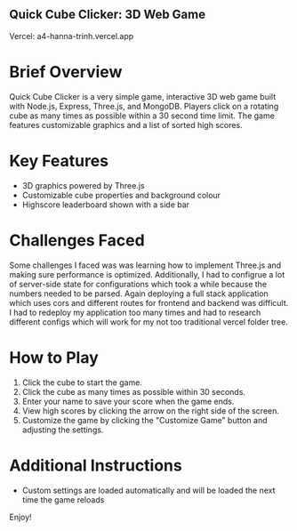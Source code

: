 ## Quick Cube Clicker: 3D Web Game

Vercel: a4-hanna-trinh.vercel.app

# Brief Overview
Quick Cube Clicker is a very simple game, interactive 3D web game built with Node.js, Express, Three.js, and MongoDB. Players click on a rotating cube as many times as possible within a 30 second time limit. The game features customizable graphics and a list of sorted high scores.

# Key Features
- 3D graphics powered by Three.js
- Customizable cube properties and background colour
- Highscore leaderboard shown with a side bar

# Challenges Faced
Some challenges I faced was was learning how to implement Three.js and making sure performance is optimized. Additionally, I had to configrue a lot of server-side state for configurations which took a while because the numbers needed to be parsed. Again deploying a full stack application which uses cors and different routes for frontend and backend was difficult. I had to redeploy my application too many times and had to research different configs which will work for my not too traditional vercel folder tree.

# How to Play
1. Click the cube to start the game.
2. Click the cube as many times as possible within 30 seconds.
3. Enter your name to save your score when the game ends.
4. View high scores by clicking the arrow on the right side of the screen.
5. Customize the game by clicking the "Customize Game" button and adjusting the settings.

# Additional Instructions
- Custom settings are loaded automatically and will be loaded the next time the game reloads

Enjoy!
